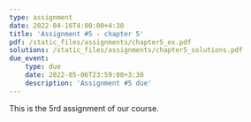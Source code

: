 ```yaml
---
type: assignment
date: 2022-04-16T4:00:00+4:30
title: 'Assignment #5 - chapter 5'
pdf: /static_files/assignments/chapter5_ex.pdf
solutions: /static_files/assignments/chapter5_solutions.pdf
due_event: 
    type: due
    date: 2022-05-06T23:59:00+3:30
    description: 'Assignment #5 due'
---
```

This is the 5rd assignment of our course.
